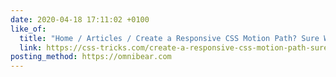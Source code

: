 ```yaml
---
date: 2020-04-18 17:11:02 +0100
like_of:
  title: "Home / Articles / Create a Responsive CSS Motion Path? Sure We …"
  link: https://css-tricks.com/create-a-responsive-css-motion-path-sure-we-can/
posting_method: https://omnibear.com
---
```

